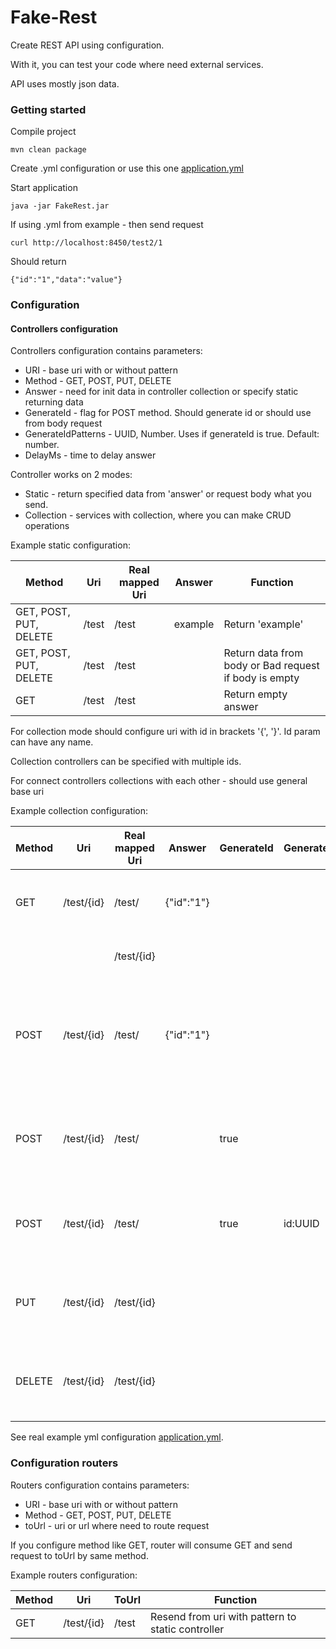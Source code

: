 # Fake-Rest

Create REST API using configuration.

With it, you can test your code where need external services.

API uses mostly json data.

### Getting started

Compile project
```
mvn clean package
```
Create .yml configuration or use this one
[application.yml](core/src/main/resources/application.yml)

Start application
```
java -jar FakeRest.jar
```
If using .yml from example - then send request
```
curl http://localhost:8450/test2/1
```
Should return 
```
{"id":"1","data":"value"}
```

### Configuration
#### Controllers configuration
Controllers configuration contains parameters:
- URI - base uri with or without pattern
- Method - GET, POST, PUT, DELETE
- Answer - need for init data in controller collection or specify static returning data
- GenerateId - flag for POST method. Should generate id or should use from body request
- GenerateIdPatterns - UUID, Number. Uses if generateId is true. Default: number.
- DelayMs - time to delay answer

Controller works on 2 modes:
- Static - return specified data from 'answer' or request body what you send.
- Collection - services with collection, where you can make CRUD operations

Example static configuration:

|Method                |Uri       |Real mapped Uri|Answer        |Function                                             |
|----------------------|----------|-------------- |--------------|-----------------------------------------------------|
|GET, POST, PUT, DELETE|/test     |/test          |example       |Return 'example'                                     |
|GET, POST, PUT, DELETE|/test     |/test          |              |Return data from body or Bad request if body is empty|
|GET                   |/test     |/test          |              |Return empty answer                                  |

For collection mode should configure uri with id in brackets '{', '}'. Id param can have any name.

Collection controllers can be specified with multiple ids.

For connect controllers collections with each other - should use general base uri

Example collection configuration:

|Method|Uri       |Real mapped Uri|Answer        |GenerateId |GenerateIdPatterns|Function                                             |
|------|----------|-------------- |--------------|-----------|------------------|-----------------------------------------------------|
|GET   |/test/{id}|/test/         |{"id":"1"}    |           |                  |Added json to collection. Return all records         |
|      |          |/test/{id}     |              |           |                  |Return record by id                                  |
|POST  |/test/{id}|/test/         |{"id":"1"}    |           |                  |Added json to collection. Create new records. Expected id in body json|
|POST  |/test/{id}|/test/         |              |true       |                  |Create new records. Id "id" generate by sequence     |
|POST  |/test/{id}|/test/         |              |true       |id:UUID           |Create new records. Id "id" generate by uuid         |
|PUT   |/test/{id}|/test/{id}     |              |           |                  |Update record. Rewrite id in body json from url value|
|DELETE|/test/{id}|/test/{id}     |              |           |                  |Update record. Rewrite id in body json from url value|

See real example yml configuration
[application.yml](core/src/main/resources/application.yml).

### Configuration routers
Routers configuration contains parameters:
- URI - base uri with or without pattern
- Method - GET, POST, PUT, DELETE
- toUrl - uri or url where need to route request

If you configure method like GET, router will consume GET and send request to toUrl by same method.

Example routers configuration:

|Method|Uri       |ToUrl    |Function                                         |
|------|----------|---------|-------------------------------------------------|
|GET   |/test/{id}|/test    |Resend from uri with pattern to static controller|
